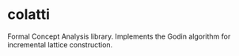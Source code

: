 # colatti

Formal Concept Analysis library.
Implements the Godin algorithm for incremental lattice construction.
